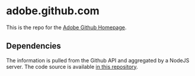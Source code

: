 adobe.github.com
=======================

This is the repo for the [Adobe Github Homepage](http://adobe.github.com).

## Dependencies

The information is pulled from the Github API and aggregated by a NodeJS server. The code source is available [in this repository](https://github.com/kimchouard/server.adobe.github.com).